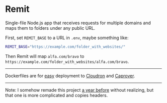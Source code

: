 # Remit

Single-file Node.js app that receives requests for multiple domains and maps them to folders under any public URL.

First, set `REMIT_BASE` to a URL in `.env`, maybe something like:

```bash
REMIT_BASE="https://example.com/folder_with_websites/"
```

Then Remit will map `alfa.com/bravo` to `https://example.com/folder_with_websites/alfa.com/bravo`.

---

Dockerfiles are for [easy](https://easyindie.app) deployment to [Cloudron](cloudron.io) and [Caprover](https://caprover.com).

---

Note: I somehow remade this project [a year before](https://github.com/rosano/remit-2024/) without realizing, but that one is more complicated and copies headers.
